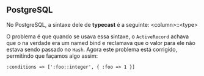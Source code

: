 ## PostgreSQL

No PostgreSQL, a sintaxe dele de **typecast** é a seguinte: \<column>::\<type>

O problema é que quando se usava essa sintaxe, o `ActiveRecord` achava que o na verdade era um named bind e reclamava que o valor para ele não estava sendo passado no `Hash`. Agora este problema está corrigido, permitindo que façamos algo assim:

	:conditions => [':foo::integer', { :foo => 1 }]
